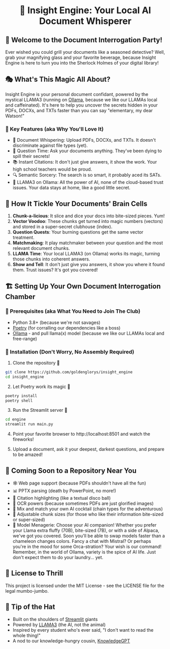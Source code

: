 <h1 align="center">
📖 Insight Engine: Your Local AI Document Whisperer
</h1>

## 🚀 Welcome to the Document Interrogation Party!

Ever wished you could grill your documents like a seasoned detective? Well, grab your magnifying glass and your favorite beverage, because Insight Engine is here to turn you into the Sherlock Holmes of your digital library!

## 🎭 What's This Magic All About?

Insight Engine is your personal document confidant, powered by the mystical LLAMA3 (running on [Ollama](https://ollama.com/), because we like our LLAMAs local and caffeinated). It's here to help you uncover the secrets hidden in your PDFs, DOCXs, and TXTs faster than you can say "elementary, my dear Watson!"

### 🔑 Key Features (aka Why You'll Love It)

- 📁 Document Whispering: Upload PDFs, DOCXs, and TXTs. It doesn't discriminate against file types (yet).
- 💬 Question Time: Ask your documents anything. They've been dying to spill their secrets!
- 📚 Instant Citations: It don't just give answers, it show the work. Your high school teachers would be proud.
- 🔍 Semantic Sorcery: The search is so smart, it probably aced its SATs.
- 🦙 LLAMA3 on Ollama: All the power of AI, none of the cloud-based trust issues. Your data stays at home, like a good little secret.

## 🧠 How It Tickle Your Documents' Brain Cells

1. **Chunk-a-licious**: It slice and dice your docs into bite-sized pieces. Yum!
2. **Vector Voodoo**: These chunks get turned into magic numbers (vectors) and stored in a super-secret clubhouse (index).
3. **Question Quests**: Your burning questions get the same vector treatment.
4. **Matchmaking**: It play matchmaker between your question and the most relevant document chunks.
5. **LLAMA Time**: Your local LLAMA3 (on Ollama) works its magic, turning those chunks into coherent answers.
6. **Show and Tell**: It don't just give you answers, it show you where it found them. Trust issues? It's got you covered!

## 🏗️ Setting Up Your Own Document Interrogation Chamber

### 🧰 Prerequisites (aka What You Need to Join The Club)

- Python 3.8+ (because we're not savages)
- [Poetry](https://python-poetry.org/) (for corralling our dependencies like a boss)
- [Ollama](https://ollama.com/)  - and pull llama(x) model (because we like our LLAMAs local and free-range)

### 🔧 Installation (Don't Worry, No Assembly Required)

1. Clone the repository 📂

```bash
git clone https://github.com/goldenglorys/insight_engine
cd insight_engine
```

2. Let Poetry work its magic 🔨

```bash
poetry install
poetry shell
```

3. Run the Streamlit server 🚀

```bash
cd engine
streamlit run main.py
```

4. Point your favorite browser to http://localhost:8501 and watch the fireworks!

5. Upload a document, ask it your deepest, darkest questions, and prepare to be amazed!


## 🚀 Coming Soon to a Repository Near You

- 🕸️ Web page support (because PDFs shouldn't have all the fun)
- 📊 PPTX parsing (death by PowerPoint, no more!)
- 🔦 Citation highlighting (like a textual disco ball)
- 📝 OCR powers (because sometimes PDFs are just glorified images)
- 🔗 Mix and match your own AI cocktail (chain types for the adventurous)
- 📏 Adjustable chunk sizes (for those who like their information bite-sized or super-sized)
- 🦙 Model Menagerie: Choose your AI companion! Whether you prefer your Llama extra fluffy (70B), 
  bite-sized (7B), or with a side of Alpaca, we've got you covered. Soon you'll be able to swap 
  models faster than a chameleon changes colors. Fancy a chat with Mistral? Or perhaps you're in 
  the mood for some Orca-stration? Your wish is our command! Remember, in the world of Ollama, 
  variety is the spice of AI life. Just don't expect them to do your laundry... yet.

## 📜 License to Thrill
This project is licensed under the MIT License - see the LICENSE file for the legal mumbo-jumbo.

## 🎩 Tip of the Hat

- Built on the shoulders of [Streamlit](https://streamlit.io/) giants
- Powered by [LLAMA3](https://github.com/meta-llama/llama3) (the AI, not the animal)
- Inspired by every student who's ever said, "I don't want to read the whole thing!"
- A nod to our knowledge-hungry cousin, [KnowledgeGPT](https://github.com/mmz-001/knowledge_gpt/) 